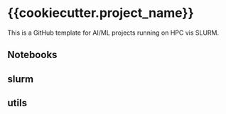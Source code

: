 # {{cookiecutter.project_name}} 

This is a GitHub template for AI/ML projects running on HPC vis SLURM.

## Notebooks

## slurm

## utils
